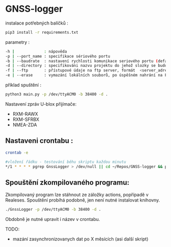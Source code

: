 # GNSS-logger

instalace potřebných balíčků :

```bash
pip3 install -r requirements.txt
```

parametry :

```bash
-h |             : nápověda
-p | --port_name : specifikace sériového portu
-b | --baudrate  : nastavení rychlosti komunikace seriového portu (defaultně 38400)
-d | --directory : specifikováni nazvu projektu do jehož slozky se budou data ukládat (defaultně "Test")
-f | --ftp       : přístupové údaje na ftp server, formát  <server_adress>::<user_name>::<password> (defaultně None)
-e | --erase     : vymazání lokálních souborů, po úspěšném nahrání na FTP server
```

příklad spuštění :

```bash
python3 main.py -p /dev/ttyACM0 -b 38400 -d .
```

Nastavení zpráv U-blox přijímače:

- RXM-RAWX
- RXM-SFRBX
- NMEA-ZDA

## Nastaveni crontabu :

```bash
crontab -e

#vložení řádku - testování běhu skriptu každou minutu
*/1 * * * * pgrep GnssLogger > /dev/null || cd ~/Repos/GNSS-logger && python3 main.py -p /dev/ttyACM0 -b 38400 -f <server_adress>::<user_name>::<password>
```

## Spouštění zkompilovaného programu:

Zkompilovaný program lze stáhnout ze záložky actions, popřípadě v Realeses.
Spouštění probíhá podobně, jen není nutné instalovat knihovny.

```bash
./GnssLogger -p /dev/ttyACM0 -b 38400 -d .
```

Obdobně je nutné upravit i název v crontabu.

TODO:

- mazání zasynchronizovanych dat po X měsících (asi další skript)
